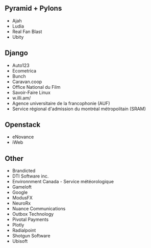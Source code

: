 ## Pyramid + Pylons

* Ajah
* Ludia
* Real Fan Blast
* Ubity

## Django

* Auto123
* Ecometrica
* Bunch
* Caravan.coop
* Office National du Film
* Savoir-Faire Linux
* w.illi.am/
* Agence universitaire de la francophonie (AUF)
* Service régional d'admission du montréal métropolitain (SRAM)

## Openstack

* eNovance
* iWeb

## Other

* Brandicted
* DTI Software inc.
* Environnment Canada - Service météorologique
* Gameloft
* Google
* ModusFX
* NeuroRx
* Nuance Communications
* Outbox Technology
* Pivotal Payments
* Plotly
* Radialpoint
* Shotgun Software
* Ubisoft
